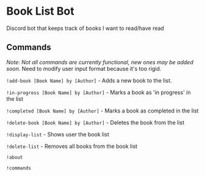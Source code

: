 # Book List Bot
Discord bot that keeps track of books I want to read/have read

## Commands 
*Note: Not all commands are currently functional, new ones may be added soon.*
Need to modify user input format because it's too rigid. 

```!add-book [Book Name] by [Author]``` - Adds a new book to the list. 

```!in-progress [Book Name] by [Author]``` - Marks a book as 'in progress' in the list 

```!completed [Book Name] by [Author]``` - Marks a book as completed in the list

```!delete-book [Book Name] by [Author]``` - Deletes the book from the list

```!display-list``` - Shows user the book list

```!delete-list``` - Removes all books from the book list

```!about```

```!commands```

